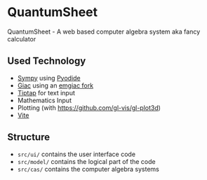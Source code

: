# QuantumSheet

QuantumSheet - A web based computer algebra system aka fancy calculator

## Used Technology

- [Sympy](https://github.com/sympy/sympy) using [Pyodide](https://github.com/iodide-project/pyodide)
- [Giac](https://www-fourier.ujf-grenoble.fr/~parisse/giac.html) using an [emgiac fork](https://github.com/brentan/emgiac)
- [Tiptap](https://github.com/scrumpy/tiptap) for text input
- Mathematics Input
- Plotting (with https://github.com/gl-vis/gl-plot3d)
- [Vite](https://github.com/vuejs/vite)

## Structure

- `src/ui/` contains the user interface code
- `src/model/` contains the logical part of the code
- `src/cas/` contains the computer algebra systems
